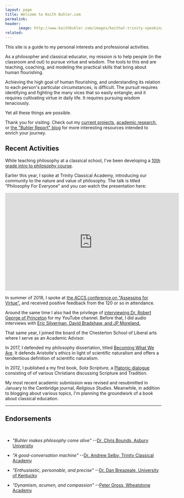 ```yaml
---
layout: page
title: Welcome to Keith Buhler.com
permalink: 
header:
      image: http://www.keithbuhler.com/images/keithat-trinity-speaking.jpg
related: 
---
```


This site is a guide to my personal interests and professional activities. 

As a philosopher and classical educator, my mission is to help people (in the classroom and out) to pursue virtue and wisdom. The tools to this end are teaching, coaching, and modeling the practical skills that bring about human flourishing. 

Achieving the high goal of human flourishing, and understanding its relation to each person's particular circumstances, is difficult. The pursuit requires identifying and fighting the many vices that so easily entangle; and it requires cultivating virtue in daily life. It requires pursuing wisdom tenaciously. 

Yet all these things are possible. 

Thank you for visiting. Check out my [current projects](/projects),  [academic research](/research), or [the "Buhler Report" blog](/blog) for more interesting resources intended to enrich your journey. 


## Recent Activities

While teaching philosophy at a classical school, I've been developing a [10th grade intro to philosophy course](http://www.keithbuhler.com/trinity-philosophy/). 

Earlier this year, I spoke at Trinity Classical Academy, introducing our community to the nature and value of philosophy. The talk is titled "Philosophy For Everyone" and you can watch the presentation here: 

<iframe width="560" height="315" src="https://www.youtube.com/embed/SMvlTUVFf4M?start=137" frameborder="0" allow="accelerometer; autoplay; encrypted-media; gyroscope; picture-in-picture" allowfullscreen></iframe>

<br> 


In summer of 2018, I spoke at [the ACCS conference on "Assessing for Virtue".](https://www.youtube.com/watch?v=ovzMF-znsN8&t=2394s) and received positive feedback from the 120 or so in attendance.  

Around the same time I also had the privilege of [interviewing Dr. Robert George of Princeton](https://www.youtube.com/watch?v=tfDdJiyDnaY&t=10s) for my YouTube channel. Before that, I did audio interviews with [Eric Silverman, David Bradshaw, and JP Moreland.](http://www.advicetochristianphilosophers.com/)

That same year, I joined the board of the Chesterton School of Liberal arts where I serve as an Academic Advisor. 

In 2017, I defended my philosophy dissertation, titled [Becoming What We Are](/phd). It defends Aristotle's ethics in light of scientific naturalism and offers a tendentious definition of scientific naturalism. 

In 2012, I published a my first book, *Sola Scriptura*, a [Platonic dialogue](http://bitly.com/ScriptureOrTradition) consisting of of various Christians discussing Scripture and Tradition. 

My most recent academic submission was revised and resubmitted in January to the Cambridge journal, *Religious Studies*. Meanwhile, in addition to blogging about various topics, I'm planning the groundwork of a book about classical education. 


----- 

## Endorsements

<br> 

* *"Buhler makes philosophy come alive"*  --[Dr. Chris Bounds, Asbury University](https://www.asbury.edu/academics/departments/christian-studies-philosophy/faculty-staff/chris-bounds)

* *"A good-conversation machine"* --[Dr. Andrew Selby, Trinity Classical Academy](https://baylor.academia.edu/AndrewSelby)

* *"Enthusiastic, personable, and precise"* --[Dr. Dan Breazeale, University of Kentucky](https://philosophy.as.uky.edu/users/breazeal)

*  *"Dynamism, acumen, and compassion"*   --[Peter Gross, Wheatstone Academy](http://www.wheatstoneministries.com/people/)